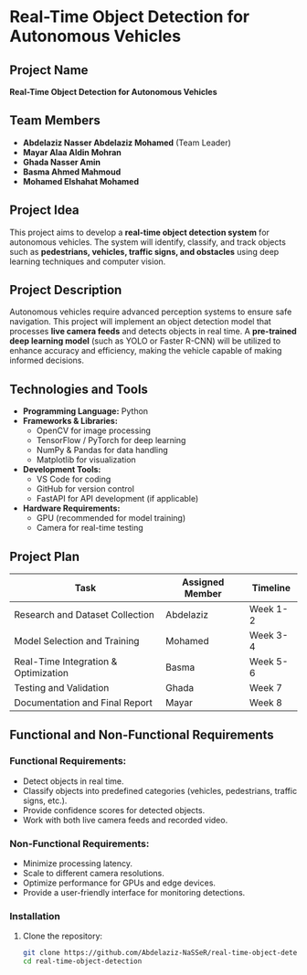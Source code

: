# Real-Time Object Detection for Autonomous Vehicles

## Project Name
**Real-Time Object Detection for Autonomous Vehicles**

## Team Members
- **Abdelaziz Nasser Abdelaziz Mohamed** (Team Leader)
- **Mayar Alaa Aldin Mohran**
- **Ghada Nasser Amin**
- **Basma Ahmed Mahmoud**
- **Mohamed Elshahat Mohamed**

## Project Idea
This project aims to develop a **real-time object detection system** for autonomous vehicles. The system will identify, classify, and track objects such as **pedestrians, vehicles, traffic signs, and obstacles** using deep learning techniques and computer vision.

## Project Description
Autonomous vehicles require advanced perception systems to ensure safe navigation. This project will implement an object detection model that processes **live camera feeds** and detects objects in real time. A **pre-trained deep learning model** (such as YOLO or Faster R-CNN) will be utilized to enhance accuracy and efficiency, making the vehicle capable of making informed decisions.

## Technologies and Tools
- **Programming Language:** Python
- **Frameworks & Libraries:**
  - OpenCV for image processing
  - TensorFlow / PyTorch for deep learning
  - NumPy & Pandas for data handling
  - Matplotlib for visualization
- **Development Tools:**
  - VS Code for coding
  - GitHub for version control
  - FastAPI for API development (if applicable)
- **Hardware Requirements:**
  - GPU (recommended for model training)
  - Camera for real-time testing

## Project Plan
| Task | Assigned Member | Timeline |
|------|---------------|----------|
| Research and Dataset Collection | Abdelaziz | Week 1-2 |
| Model Selection and Training | Mohamed | Week 3-4 |
| Real-Time Integration & Optimization | Basma | Week 5-6 |
| Testing and Validation | Ghada | Week 7 |
| Documentation and Final Report | Mayar | Week 8 |

## Functional and Non-Functional Requirements
### **Functional Requirements:**
- Detect objects in real time.
- Classify objects into predefined categories (vehicles, pedestrians, traffic signs, etc.).
- Provide confidence scores for detected objects.
- Work with both live camera feeds and recorded video.

### **Non-Functional Requirements:**
- Minimize processing latency.
- Scale to different camera resolutions.
- Optimize performance for GPUs and edge devices.
- Provide a user-friendly interface for monitoring detections.

### Installation  
1. Clone the repository:  
   ```sh
   git clone https://github.com/Abdelaziz-NaSSeR/real-time-object-detection.git
   cd real-time-object-detection
